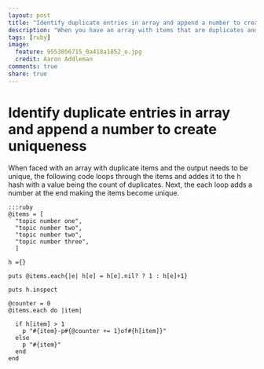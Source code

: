 ```yaml
---
layout: post
title: "Identify duplicate entries in array and append a number to create uniqueness"
description: "When you have an array with items that are duplicates and you want to number the duplicates sequentially, this code will help take care of the job. It might not be be most efficient way, but it works."
tags: [ruby]
image:
  feature: 9553056715_0a418a1852_o.jpg
  credit: Aaron Addleman
comments: true
share: true
---
```


# Identify duplicate entries in array and append a number to create uniqueness

When faced with an array with duplicate items and the output needs to be unique, the following code loops through the items and addes it to the h hash with a value being the count of duplicates. Next, the each loop adds a number at the end making the items become unique.

    :::ruby
    @items = [
      "topic number one",
      "topic number two",
      "topic number two",
      "topic number three",
      ]

    h ={}

    puts @items.each{|e| h[e] = h[e].nil? ? 1 : h[e]+1}

    puts h.inspect

    @counter = 0
    @items.each do |item|

      if h[item] > 1
        p "#{item}-p#{@counter += 1}of#{h[item]}"
      else
        p "#{item}"
      end
    end
